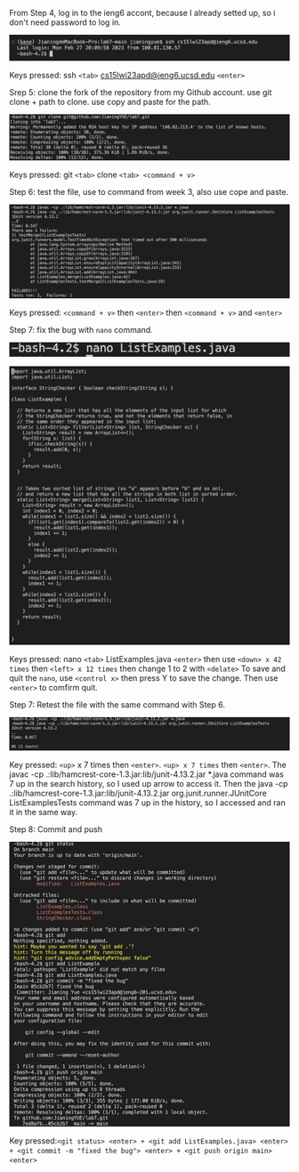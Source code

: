 From Step 4, log in to the ieng6 accont, because I already setted up, so i don't need password to log in.

![Image](lab4-1.png)

Keys pressed: ssh `<tab>` cs15lwi23apd@ieng6.ucsd.edu `<enter>`

Srep 5: clone the fork of the repository from my Github account. use git clone + path to clone. use copy and paste for the path.

![Image](lab4-2.png)

Keys pressed: git `<tab>` clone `<tab> <command + v>` 

Step 6: test the file, use to command from week 3, also use cope and paste.

![Image](lab4-3.png)

Keys pressed: `<command + v>` then `<enter>` then `<command + v>` and `<enter>`

Step 7: fix the bug with `nano` command.

![Image](lab4-4.png)

![Image](lab4-5.png)

Keys pressed: nano `<tab>` ListExamples.java `<enter>` then use `<down> x 42 times` then `<left> x 12 times` then change 1 to 2 with `<delate>`
To save and quit the `nano`, use `<control x>` then press Y to save the change. Then use `<enter>` to comfirm quit.

Step 7: Retest the file with the same command with Step 6.

![Image](lab4-6.png)

Key pressed: `<up>` x 7 times then `<enter>`. `<up> x 7 times` then `<enter>`. The javac -cp .:lib/hamcrest-core-1.3.jar:lib/junit-4.13.2.jar *.java command was 7 up in the search history, so I used up arrow to access it. Then the java -cp .:lib/hamcrest-core-1.3.jar:lib/junit-4.13.2.jar org.junit.runner.JUnitCore ListExamplesTests command was 7 up in the history, so I accessed and ran it in the same way.

Step 8: Commit and push

![Image](lab4-7.png)

Key pressed:`<git status> <enter> + <git add ListExamples.java> <enter> + <git commit -m "fixed the bug"> <enter> + <git push origin main> <enter>`
